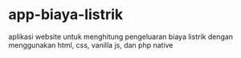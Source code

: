 # app-biaya-listrik
aplikasi website untuk menghitung pengeluaran biaya listrik dengan menggunakan html, css, vanilla js, dan php native
